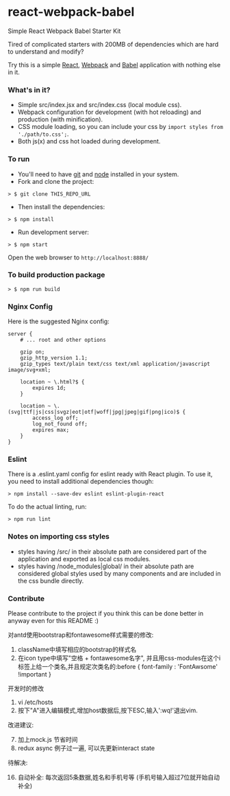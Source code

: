 # react-webpack-babel
Simple React Webpack Babel Starter Kit

Tired of complicated starters with 200MB of dependencies which are hard to understand and modify?

Try this is a simple [React](https://facebook.github.io/react/), [Webpack](http://webpack.github.io/) and [Babel](https://babeljs.io/) application with nothing else in it.

### What's in it?

* Simple src/index.jsx and src/index.css (local module css).
* Webpack configuration for development (with hot reloading) and production (with minification).
* CSS module loading, so you can include your css by ```import styles from './path/to.css';```.
* Both js(x) and css hot loaded during development.

### To run

* You'll need to have [git](https://git-scm.com/) and [node](https://nodejs.org/en/) installed in your system.
* Fork and clone the project:

```
> $ git clone THIS_REPO_URL
```

* Then install the dependencies:

```
> $ npm install
```

* Run development server:

```
> $ npm start
```

Open the web browser to `http://localhost:8888/`

### To build production package

```
> $ npm run build
```

### Nginx Config

Here is the suggested Nginx config:
```
server {
	# ... root and other options

	gzip on;
	gzip_http_version 1.1;
	gzip_types text/plain text/css text/xml application/javascript image/svg+xml;

	location ~ \.html?$ {
		expires 1d;
	}

	location ~ \.(svg|ttf|js|css|svgz|eot|otf|woff|jpg|jpeg|gif|png|ico)$ {
		access_log off;
		log_not_found off;
		expires max;
	}
}
```

### Eslint
There is a .eslint.yaml config for eslint ready with React plugin.
To use it, you need to install additional dependencies though:

```
> npm install --save-dev eslint eslint-plugin-react
```

To do the actual linting, run:

```
> npm run lint
```

### Notes on importing css styles
* styles having /src/ in their absolute path are considered part of the application and exported as local css modules.
* styles having /node_modules|global/ in their absolute path are considered global styles used by many components and are included in the css bundle directly.

### Contribute
Please contribute to the project if you think this can be done better in anyway even for this README :)

对antd使用bootstrap和fontawesome样式需要的修改:
1. className中填写相应的bootstrap的样式名
2. 在icon type中填写"空格 + fontawesome名字", 并且用css-modules在这个i标签上给一个类名,并且规定次类名的:before { font-family : 'FontAwsome' !important }

开发时的修改
1. vi /etc/hosts
2. 按下"A"进入编辑模式,增加host数据后,按下ESC,输入':wq!'退出vim.

改进建议:

7. 加上mock.js 节省时间
12. redux async 例子过一遍, 可以先更新interact state



待解决:

16. 自动补全: 每次返回5条数据,姓名和手机号等 (手机号输入超过7位就开始自动补全)

